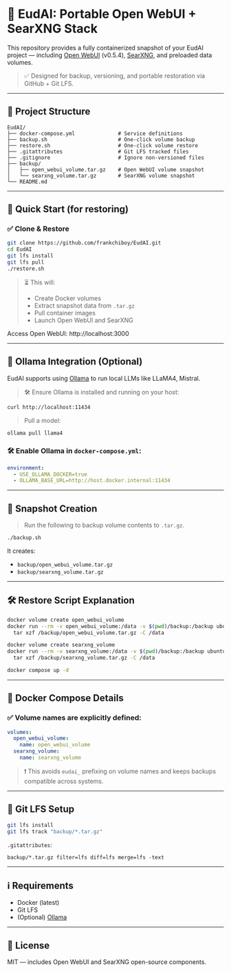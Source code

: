 # 🧠 EudAI: Portable Open WebUI + SearXNG Stack

This repository provides a fully containerized snapshot of your EudAI project — including [Open WebUI](https://github.com/open-webui/open-webui) (v0.5.4), [SearXNG](https://github.com/searxng/searxng), and preloaded data volumes.

> ✅ Designed for backup, versioning, and portable restoration via GitHub + Git LFS.

---

## 📁 Project Structure

```
EudAI/
├── docker-compose.yml              # Service definitions
├── backup.sh                       # One-click volume backup
├── restore.sh                      # One-click volume restore
├── .gitattributes                  # Git LFS tracked files
├── .gitignore                      # Ignore non-versioned files
├── backup/
│   ├── open_webui_volume.tar.gz    # Open WebUI volume snapshot
│   └── searxng_volume.tar.gz       # SearXNG volume snapshot
└── README.md
```

---

## 🚀 Quick Start (for restoring)

### ✅ Clone & Restore

```bash
git clone https://github.com/frankchiboy/EudAI.git
cd EudAI
git lfs install
git lfs pull
./restore.sh
```

> ⏳ This will:
> - Create Docker volumes
> - Extract snapshot data from `.tar.gz`
> - Pull container images
> - Launch Open WebUI and SearXNG

Access Open WebUI: http://localhost:3000

---

## 🧠 Ollama Integration (Optional)

EudAI supports using [Ollama](https://ollama.com/) to run local LLMs like LLaMA4, Mistral.

> 🛠️ Ensure Ollama is installed and running on your host:
```bash
curl http://localhost:11434
```

> Pull a model:
```bash
ollama pull llama4
```

### 🛠️ Enable Ollama in `docker-compose.yml`:

```yaml
environment:
  - USE_OLLAMA_DOCKER=true
  - OLLAMA_BASE_URL=http://host.docker.internal:11434
```

---

## 🧪 Snapshot Creation

> Run the following to backup volume contents to `.tar.gz`.

```bash
./backup.sh
```

It creates:

* `backup/open_webui_volume.tar.gz`
* `backup/searxng_volume.tar.gz`

---

## 🛠️ Restore Script Explanation

```bash
docker volume create open_webui_volume
docker run --rm -v open_webui_volume:/data -v $(pwd)/backup:/backup ubuntu \
  tar xzf /backup/open_webui_volume.tar.gz -C /data

docker volume create searxng_volume
docker run --rm -v searxng_volume:/data -v $(pwd)/backup:/backup ubuntu \
  tar xzf /backup/searxng_volume.tar.gz -C /data

docker compose up -d
```

---

## 🧰 Docker Compose Details

### ✅ Volume names are explicitly defined:

```yaml
volumes:
  open_webui_volume:
    name: open_webui_volume
  searxng_volume:
    name: searxng_volume
```

> ❗ This avoids `eudai_` prefixing on volume names and keeps backups compatible across systems.

---

## 💾 Git LFS Setup

```bash
git lfs install
git lfs track "backup/*.tar.gz"
```

`.gitattributes`:
```
backup/*.tar.gz filter=lfs diff=lfs merge=lfs -text
```

---



## ℹ️ Requirements

- Docker (latest)
- Git LFS
- (Optional) [Ollama](https://ollama.com/download)

---

## 📜 License

MIT — includes Open WebUI and SearXNG open-source components.

